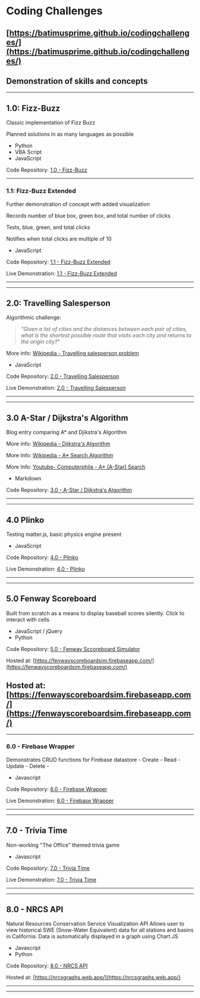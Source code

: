 # Coding Challenges
## [https://batimusprime.github.io/codingchallenges/](https://batimusprime.github.io/codingchallenges/)
## Demonstration of skills and concepts
----

## 1.0: Fizz-Buzz
Classic implementation of Fizz Buzz

Planned solutions in as many languages as possible

+   Python
+   VBA Script
+   JavaScript

Code Repository: [1.0 - Fizz-Buzz](/1_Fizz_Buzz)

---

### 1.1: Fizz-Buzz Extended
Further demonstration of concept with added visualization

Records number of blue box, green box, and total number of clicks

Tests, blue, green, and total clicks

Notifies when total clicks are multiple of 10

+   JavaScript

Code Repository: [1.1 - Fizz-Buzz Extended](1_Fizz_Buzz/1_1_Fizz_Buzz_Extended)

Live Demonstration: [1.1 - Fizz-Buzz Extended](https://batimusprime.github.io/codingchallenges/1_Fizz_Buzz/1_1_Fizz_Buzz_Extended/)

---

---


## 2.0: Travelling Salesperson
Algorithmic challenge:

>*"Given a list of cities and the distances between each pair of cities, what is the shortest possible route that visits each city and returns to the origin city?"*

More info: [Wikipedia - Travelling salesperson problem](https://en.wikipedia.org/wiki/Travelling_salesman_problem)

+   JavaScript

Code Repository: [2.0 - Travelling Salesperson](2_Travelling_Sales)

Live Demonstration: [2.0 - Travelling Salesperson](https://batimusprime.github.io/codingchallenges/2_Travelling_Sales/)

---

---

## 3.0 A-Star / Dijkstra's Algorithm

Blog entry comparing A* and Djikstra's Algorithm

More info: [Wikipedia - Dijkstra's Algorithm](https://en.wikipedia.org/wiki/Dijkstra%27s_algorithm)

More Info: [Wikipedia - A* Search Algorithm](https://en.wikipedia.org/wiki/A*_search_algorithm)

More Info: [Youtube- Computerphile - A* (A-Star) Search](https://youtu.be/ySN5Wnu88nE)

+   Markdown

Code Repository: [3.0 - A-Star / Dijkstra's Algorithm](3_A_Star)

---

---

## 4.0 Plinko
Testing matter.js, basic physics engine present

+   JavaScript

Code Repository: [4.0 - Plinko](4_Plinko)

Live Demonstration:  [4.0 - Plinko](https://batimusprime.github.io/codingchallenges/4_Plinko/)


---

---

## 5.0 Fenway Scoreboard
Built from scratch as a means to display baseball scores silently. Click to interact with cells

+   JavaScript / jQuery
+   Python

Code Repository: [5.0 - Fenway Sccoreboard Simulator](5_Fenway_Scoreboard)

Hosted at: [https://fenwayscoreboardsim.firebaseapp.com/](https://fenwayscoreboardsim.firebaseapp.com/)

Hosted at: [https://fenwayscoreboardsim.firebaseapp.com/](https://fenwayscoreboardsim.firebaseapp.com/)
---

---

### 6.0 - Firebase Wrapper
Demonstrates CRUD functions for Firebase datastore
    - Create
    - Read
    - Update
    - Delete
    - 
+ Javascript

Code Repository: [6.0 - Firebase Wrapper](6_Firebase_Wrapper)

Live Demonstration: [6.0 - Firebase Wrapper](https://batimusprime.github.io/codingchallenges/6_Firebase_Wrapper)

---

---

## 7.0 - Trivia Time
Non-working "The Office" themed trivia game

+ Javascript

Code Repository: [7.0 - Trivia Time](7_Trivia_Time)

Live Demonstration: [7.0 - Trivia Time](https://batimusprime.github.io/codingchallenges/7_Trivia_Time)

---

---

## 8.0 - NRCS API
Natural Resources Conservation Service Visualization API
Allows user to view historical SWE (Snow-Water Equivalent) data for all stations and basins in California. 
Data is automatically displayed in a graph using Chart.JS

+ Javascript
+ Python

Code Repository: [8.0 - NRCS API](8_NRCS_API)

Hosted at: [https://nrcsgraphs.web.app/](https://nrcsgraphs.web.app/)

---

---
